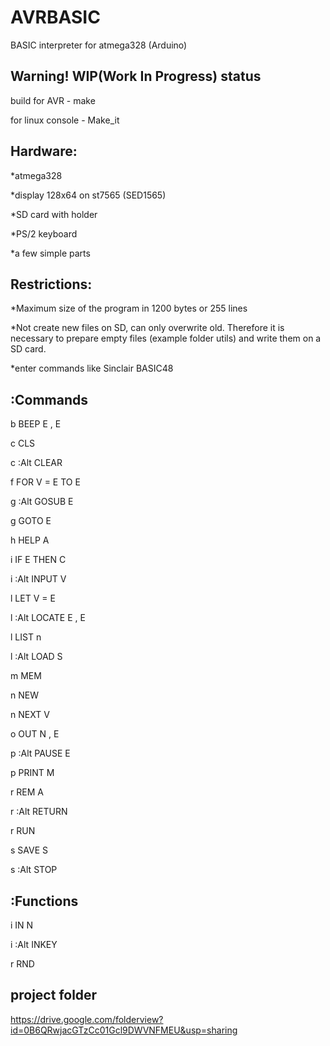 AVRBASIC
========

BASIC interpreter for atmega328 (Arduino)

Warning! WIP(Work In Progress) status
-------------------------------------
build for AVR - make

for linux console - Make_it

Hardware:
---------
*atmega328

*display 128х64 on st7565 (SED1565)

*SD card with holder

*PS/2 keyboard

*a few simple parts


Restrictions:
-------------
*Maximum size of the program in 1200 bytes or 255 lines

*Not create new files on SD, can only overwrite old. Therefore it is necessary to prepare empty files (example folder utils) and write them on a SD card.

*enter commands like Sinclair BASIC48

:Commands
---------
b        BEEP E , E 

c        CLS 

c :Alt CLEAR 

f        FOR V = E TO E 

g :Alt GOSUB E 

g        GOTO E 

h        HELP A 

i        IF E THEN C                                            

i :Alt INPUT V 

l        LET V = E 

l :Alt LOCATE E , E 

l        LIST n 

l :Alt LOAD S 

m        MEM 

n        NEW

n        NEXT V 

o        OUT N , E 

p :Alt PAUSE E 

p        PRINT M 

r        REM A 

r :Alt RETURN 

r        RUN                                                    

s        SAVE S 

s :Alt STOP

:Functions
----------
i        IN N 

i :Alt INKEY 

r        RND 



project folder
--------------
https://drive.google.com/folderview?id=0B6QRwjacGTzCc01Gcl9DWVNFMEU&usp=sharing
